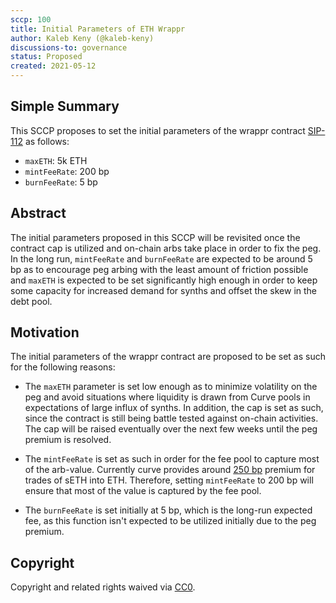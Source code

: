 ```yaml
---
sccp: 100
title: Initial Parameters of ETH Wrappr
author: Kaleb Keny (@kaleb-keny)
discussions-to: governance
status: Proposed
created: 2021-05-12
---
```


<!--You can leave these HTML comments in your merged SCCP and delete the visible duplicate text guides, they will not appear and may be helpful to refer to if you edit it again. This is the suggested template for new SCCPs. Note that an SCCP number will be assigned by an editor. When opening a pull request to submit your SCCP, please use an abbreviated title in the filename, `sccp-draft_title_abbrev.md`. The title should be 44 characters or less.-->

## Simple Summary

<!--"If you can't explain it simply, you don't understand it well enough." Provide a simplified and layman-accessible explanation of the SCCP.-->

This SCCP proposes to set the initial parameters of the wrappr contract [SIP-112](https://sips.synthetix.io/sips/sip-112) as follows:
- `maxETH`: 5k ETH
- `mintFeeRate`: 200 bp
- `burnFeeRate`: 5 bp 

## Abstract

<!--A short (~200 word) description of the variable change proposed.-->
The initial parameters proposed in this SCCP will be revisited once the contract cap is utilized and on-chain arbs take place in order to fix the peg. 
In the long run, `mintFeeRate` and `burnFeeRate` are expected to be around 5 bp as to encourage peg arbing with the least amount of friction possible and `maxETH` is expected to be set significantly high enough in order to keep some capacity for increased demand for synths and offset the skew in the debt pool.

## Motivation

<!--The motivation is critical for SCCPs that want to update variables within Synthetix. It should clearly explain why the existing variable is not incentive aligned. SCCP submissions without sufficient motivation may be rejected outright.-->

The initial parameters of the wrappr contract are proposed to be set as such for the following reasons:

- The `maxETH` parameter is set low enough as to minimize volatility on the peg and avoid situations where liquidity is drawn from Curve pools in expectations of large influx of synths. In addition, the cap is set as such, since the contract is still being battle tested against on-chain activities. The cap will be raised eventually over the next few weeks until the peg premium is resolved.

- The `mintFeeRate` is set as such in order for the fee pool to capture most of the arb-value. Currently curve provides around [250 bp](https://curve.fi/trade/seth/SETH-ETH/5m) premium for trades of sETH into ETH. Therefore, setting `mintFeeRate` to 200 bp will ensure that  most of the value is captured by the fee pool.

- The `burnFeeRate` is set initially at 5 bp, which is the long-run expected fee, as this function isn't expected to be utilized initially due to the peg premium.

## Copyright

Copyright and related rights waived via [CC0](https://creativecommons.org/publicdomain/zero/1.0/).
